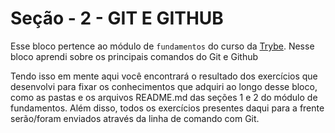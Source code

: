 # Seção - 2 - GIT E GITHUB

Esse bloco pertence ao módulo de `fundamentos` do curso da [Trybe](https://www.betrybe.com/). Nesse bloco aprendi sobre os principais comandos do Git e Github

Tendo isso em mente aqui você encontrará o resultado dos exercícios que desenvolvi para fixar os conhecimentos que adquiri ao longo desse bloco, como as pastas e os arquivos README.md das seções 1 e 2 do módulo de fundamentos. Além disso, todos os exercícios presentes daqui para a frente serão/foram enviados através da linha de comando com Git.